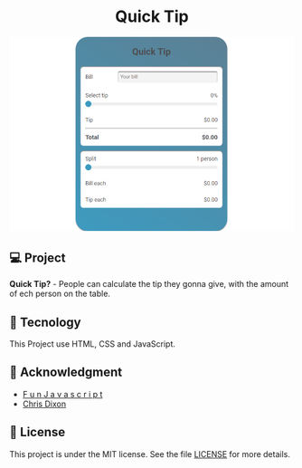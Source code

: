 <h1 align='center'>Quick Tip</h1>

<p align="center">
 <img src="https://github.com/luizvicentin/quickTip/blob/master/img/screenshot.png">
</p>

## 💻 Project

**Quick Tip?** - People can calculate the tip they gonna give, with the amount of ech person on the table.

## 🚀 Tecnology

This Project use HTML, CSS and JavaScript. 

## 🙌 Acknowledgment

- [F u n J a v a s c r i p t](https://fun-javascript-projects.com/)
- [Chris Dixon](https://chrisdixon.io/)

## 📝 License

This project is under the MIT license. See the file [LICENSE](LICENSE.md) for more details.
